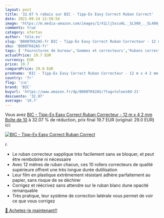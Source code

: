 ```yaml
---
layout: post
title: '32.07 % rabais sur BIC - Tipp-Ex Easy Correct Ruban Correct'
date: 2021-09-24 12:59:54
image: 'https://m.media-amazon.com/images/I/41LljSxcuHL._SL500_._SL400_.jpg'
comments: true
category: ofertas
author: 'tole.es'
slug: 'B000TK62AS-fr BIC - Tipp-Ex Easy Correct Ruban Correcteur - 12 m x 4 2...'
sku: 'B000TK62AS-fr'
tags: [ 'Fournitures de bureau','Gommes et correcteurs','Rubans correcteurs','bic','Écriture', ]
actualPrice: 19.7 EUR
currency: EUR
price: 19.7
comparePrice: 29.0 EUR
prodname: 'BIC - Tipp-Ex Easy Correct Ruban Correcteur - 12 m x 4 2 mm  Boîte de 10'
country: 'fr'
flag: '🇫🇷'
brand: 'BIC'
buyurl: 'https://www.amazon.fr/dp/B000TK62AS/?tag=tolees0d-21'
descuento: '32.07'
average: '19.7'
---
```


Vous avez [BIC - Tipp-Ex Easy Correct Ruban Correcteur - 12 m x 4 2 mm  Boîte de 10](https://www.amazon.fr/dp/B000TK62AS/?tag=tolees0d-21)  à  32.07 % de réduction, prix final  19.7 EUR (original: 29.0 EUR) ici:

[![BIC - Tipp-Ex Easy Correct Ruban Correct](https://m.media-amazon.com/images/I/41LljSxcuHL._SL500_._SL400_.jpg)](https://www.amazon.fr/dp/B000TK62AS/?tag=tolees0d-21)

ℹ️:

- Le ruban correcteur sapplique très facilement sans se bloquer, et peut être rembobiné ni nécessaire
- Avec 12 mètres de ruban chacun, ces 10 rollers correcteurs de qualité supérieure offrent une très longue durée dutilisation
- Leur film en plastique extrêmement résistant adhère parfaitement au papier, sans risque de se déchirer
- Corrigez et réécrivez sans attendre sur le ruban blanc dune opacité remarquable
- Très pratique, leur système de correction latérale vous permet de voir ce que vous corrigez

[🛒 Achetez-le maintenant!!](https://www.amazon.fr/dp/B000TK62AS/?tag=tolees0d-21)
